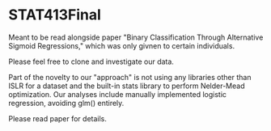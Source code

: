 # STAT413Final
Meant to be read alongside paper "Binary Classification Through Alternative Sigmoid Regressions," which was only givnen to certain individuals.

Please feel free to clone and investigate our data.

Part of the novelty to our "approach" is not using any libraries other than ISLR for a dataset and the built-in stats library to perform Nelder-Mead optimization. Our analyses include manually implemented logistic regression, avoiding glm() entirely. 

Please read paper for details. 

